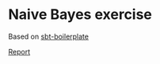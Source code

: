 # Naive Bayes exercise

Based on [sbt-boilerplate](https://github.com/kriku/sbt-boilerplate)

[Report](https://kriku.github.io/ir-nb/report.pdf)
